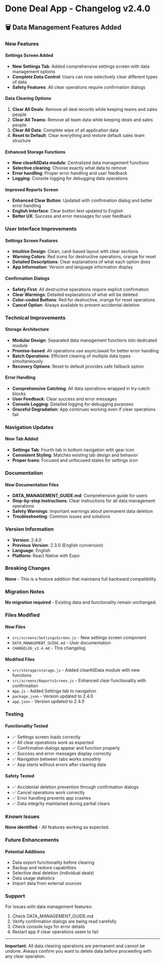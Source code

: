 # Done Deal App - Changelog v2.4.0

## 🗑️ Data Management Features Added

### New Features

#### **Settings Screen Added**
- **New Settings Tab**: Added comprehensive settings screen with data management options
- **Complete Data Control**: Users can now selectively clear different types of data
- **Safety Features**: All clear operations require confirmation dialogs

#### **Data Clearing Options**
1. **Clear All Deals**: Remove all deal records while keeping teams and sales people
2. **Clear All Teams**: Remove all team data while keeping deals and sales people  
3. **Clear All Data**: Complete wipe of all application data
4. **Reset to Default**: Clear everything and restore default sales team structure

#### **Enhanced Storage Functions**
- **New clearAllData module**: Centralized data management functions
- **Selective clearing**: Choose exactly what data to remove
- **Error handling**: Proper error handling and user feedback
- **Logging**: Console logging for debugging data operations

#### **Improved Reports Screen**
- **Enhanced Clear Button**: Updated with confirmation dialog and better error handling
- **English Interface**: Clear button text updated to English
- **Better UX**: Success and error messages for user feedback

### User Interface Improvements

#### **Settings Screen Features**
- **Intuitive Design**: Clean, card-based layout with clear sections
- **Warning Colors**: Red icons for destructive operations, orange for reset
- **Detailed Descriptions**: Clear explanations of what each option does
- **App Information**: Version and language information display

#### **Confirmation Dialogs**
- **Safety First**: All destructive operations require explicit confirmation
- **Clear Warnings**: Detailed explanations of what will be deleted
- **Color-coded Buttons**: Red for destructive, orange for reset operations
- **Cancel Option**: Always available to prevent accidental deletion

### Technical Improvements

#### **Storage Architecture**
- **Modular Design**: Separated data management functions into dedicated module
- **Promise-based**: All operations use async/await for better error handling
- **Batch Operations**: Efficient clearing of multiple data types simultaneously
- **Recovery Options**: Reset to default provides safe fallback option

#### **Error Handling**
- **Comprehensive Catching**: All data operations wrapped in try-catch blocks
- **User Feedback**: Clear success and error messages
- **Console Logging**: Detailed logging for debugging purposes
- **Graceful Degradation**: App continues working even if clear operations fail

### Navigation Updates

#### **New Tab Added**
- **Settings Tab**: Fourth tab in bottom navigation with gear icon
- **Consistent Styling**: Matches existing tab design and behavior
- **Proper Icons**: Focused and unfocused states for settings icon

### Documentation

#### **New Documentation Files**
- **DATA_MANAGEMENT_GUIDE.md**: Comprehensive guide for users
- **Step-by-step Instructions**: Clear instructions for all data management operations
- **Safety Warnings**: Important warnings about permanent data deletion
- **Troubleshooting**: Common issues and solutions

### Version Information

- **Version**: 2.4.0
- **Previous Version**: 2.3.0 (English conversion)
- **Language**: English
- **Platform**: React Native with Expo

### Breaking Changes

**None** - This is a feature addition that maintains full backward compatibility.

### Migration Notes

**No migration required** - Existing data and functionality remain unchanged.

### Files Modified

#### **New Files**
- `src/screens/SettingsScreen.js` - New settings screen component
- `DATA_MANAGEMENT_GUIDE.md` - User documentation
- `CHANGELOG_v2.4.md` - This changelog

#### **Modified Files**
- `src/storage/storage.js` - Added clearAllData module with new functions
- `src/screens/ReportsScreen.js` - Enhanced clear functionality with confirmation
- `App.js` - Added Settings tab to navigation
- `package.json` - Version updated to 2.4.0
- `app.json` - Version updated to 2.4.0

### Testing

#### **Functionality Tested**
- ✅ Settings screen loads correctly
- ✅ All clear operations work as expected
- ✅ Confirmation dialogs appear and function properly
- ✅ Success and error messages display correctly
- ✅ Navigation between tabs works smoothly
- ✅ App starts without errors after clearing data

#### **Safety Tested**
- ✅ Accidental deletion prevention through confirmation dialogs
- ✅ Cancel operations work correctly
- ✅ Error handling prevents app crashes
- ✅ Data integrity maintained during partial clears

### Known Issues

**None identified** - All features working as expected.

### Future Enhancements

#### **Potential Additions**
- Data export functionality before clearing
- Backup and restore capabilities
- Selective deal deletion (individual deals)
- Data usage statistics
- Import data from external sources

### Support

For issues with data management features:
1. Check DATA_MANAGEMENT_GUIDE.md
2. Verify confirmation dialogs are being read carefully
3. Check console logs for error details
4. Restart app if clear operations seem to fail

---

**Important**: All data clearing operations are permanent and cannot be undone. Always confirm you want to delete data before proceeding with any clear operation.